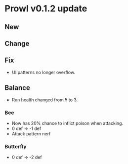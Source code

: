 # Prowl v0.1.2 update

## New

## Change

## Fix

- UI patterns no longer overflow.

## Balance

- Run health changed from 5 to 3.

### Bee

- Now has 20% chance to inflict poison when attacking.
- 0 def -> -1 def
- Attack pattern nerf

### Butterfly

- 0 def -> -2 def